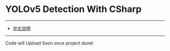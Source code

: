 # YOLOv5 Detection With CSharp
---
- [中文说明](https://github.com/lin-tea/YOLOv5DetectionWithCSharp/blob/main/README.zh_CH.md)  
---
Code will Upload Soon once project done!
